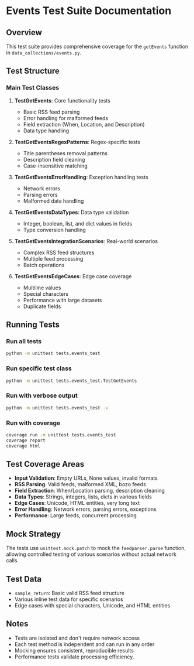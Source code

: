 # Events Test Suite Documentation

## Overview

This test suite provides comprehensive coverage for the `getEvents` function in `data_collections/events.py`.

## Test Structure

### Main Test Classes

1. **TestGetEvents**: Core functionality tests
   - Basic RSS feed parsing
   - Error handling for malformed feeds
   - Field extraction (When, Location, and Description)
   - Data type handling

2. **TestGetEventsRegexPatterns**: Regex-specific tests
   - Title parentheses removal patterns
   - Description field cleaning
   - Case-insensitive matching

3. **TestGetEventsErrorHandling**: Exception handling tests
   - Network errors
   - Parsing errors
   - Malformed data handling

4. **TestGetEventsDataTypes**: Data type validation
   - Integer, boolean, list, and dict values in fields
   - Type conversion handling

5. **TestGetEventsIntegrationScenarios**: Real-world scenarios
   - Complex RSS feed structures
   - Multiple feed processing
   - Batch operations

6. **TestGetEventsEdgeCases**: Edge case coverage
   - Multiline values
   - Special characters
   - Performance with large datasets
   - Duplicate fields

## Running Tests

### Run all tests

```bash
python -m unittest tests.events_test
```

### Run specific test class

```bash
python -m unittest tests.events_test.TestGetEvents
```

### Run with verbose output

```bash
python -m unittest tests.events_test -v
```

### Run with coverage

```bash
coverage run -m unittest tests.events_test
coverage report
coverage html
```

## Test Coverage Areas

- **Input Validation**: Empty URLs, None values, invalid formats
- **RSS Parsing**: Valid feeds, malformed XML, bozo feeds
- **Field Extraction**: When/Location parsing, description cleaning
- **Data Types**: Strings, integers, lists, dicts in various fields
- **Edge Cases**: Unicode, HTML entities, very long text
- **Error Handling**: Network errors, parsing errors, exceptions
- **Performance**: Large feeds, concurrent processing

## Mock Strategy

The tests use `unittest.mock.patch` to mock the `feedparser.parse` function, allowing controlled testing of various scenarios without actual network calls.

## Test Data

- `sample_return`: Basic valid RSS feed structure
- Various inline test data for specific scenarios
- Edge cases with special characters, Unicode, and HTML entities

## Notes

- Tests are isolated and don't require network access
- Each test method is independent and can run in any order
- Mocking ensures consistent, reproducible results
- Performance tests validate processing efficiency.